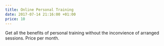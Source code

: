 ```yaml
---
title: Online Personal Training
date: 2017-07-14 21:16:00 +01:00
price: 10
---
```


Get all the benefits of personal training without the inconvience of arranged sessions. Price per month.